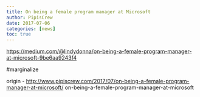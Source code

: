 ```yaml
---
title: On being a female program manager at Microsoft
author: PipisCrew
date: 2017-07-06
categories: [news]
toc: true
---
```


https://medium.com/@lindydonna/on-being-a-female-program-manager-at-microsoft-9be6aa9243f4

#marginalize

origin - http://www.pipiscrew.com/2017/07/on-being-a-female-program-manager-at-microsoft/ on-being-a-female-program-manager-at-microsoft